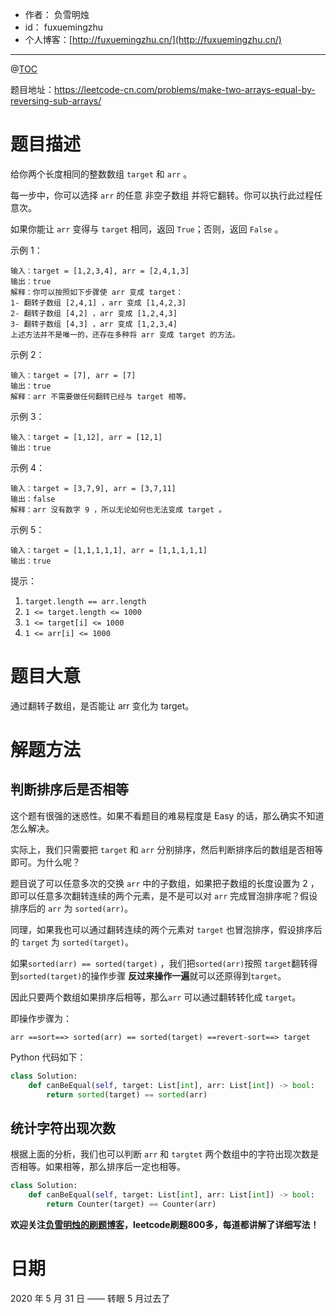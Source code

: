 
- 作者：    负雪明烛
- id：      fuxuemingzhu
- 个人博客：[http://fuxuemingzhu.cn/](http://fuxuemingzhu.cn/)

---
@[TOC](目录)


题目地址：https://leetcode-cn.com/problems/make-two-arrays-equal-by-reversing-sub-arrays/


# 题目描述


给你两个长度相同的整数数组 `target` 和 `arr` 。

每一步中，你可以选择 `arr` 的任意 非空子数组 并将它翻转。你可以执行此过程任意次。

如果你能让 `arr` 变得与 `target` 相同，返回 `True`；否则，返回 `False` 。


示例 1：

    输入：target = [1,2,3,4], arr = [2,4,1,3]
    输出：true
    解释：你可以按照如下步骤使 arr 变成 target：
    1- 翻转子数组 [2,4,1] ，arr 变成 [1,4,2,3]
    2- 翻转子数组 [4,2] ，arr 变成 [1,2,4,3]
    3- 翻转子数组 [4,3] ，arr 变成 [1,2,3,4]
    上述方法并不是唯一的，还存在多种将 arr 变成 target 的方法。

示例 2：

    输入：target = [7], arr = [7]
    输出：true
    解释：arr 不需要做任何翻转已经与 target 相等。

示例 3：

    输入：target = [1,12], arr = [12,1]
    输出：true

示例 4：

    输入：target = [3,7,9], arr = [3,7,11]
    输出：false
    解释：arr 没有数字 9 ，所以无论如何也无法变成 target 。

示例 5：

    输入：target = [1,1,1,1,1], arr = [1,1,1,1,1]
    输出：true
 

提示：

1. `target.length == arr.length`
1. `1 <= target.length <= 1000`
1. `1 <= target[i] <= 1000`
1. `1 <= arr[i] <= 1000`

# 题目大意

通过翻转子数组，是否能让 arr 变化为 target。

# 解题方法

## 判断排序后是否相等

这个题有很强的迷惑性。如果不看题目的难易程度是 Easy 的话，那么确实不知道怎么解决。

实际上，我们只需要把 `target` 和 `arr` 分别排序，然后判断排序后的数组是否相等即可。为什么呢？

题目说了可以任意多次的交换 `arr` 中的子数组，如果把子数组的长度设置为 2 ，即可以任意多次翻转连续的两个元素，是不是可以对 `arr` 完成冒泡排序呢？假设排序后的 `arr` 为 `sorted(arr)`。

同理，如果我也可以通过翻转连续的两个元素对 `target` 也冒泡排序，假设排序后的 `target` 为 `sorted(target)`。

如果`sorted(arr) == sorted(target)` ，我们把`sorted(arr)`按照 `target`翻转得到`sorted(target)`的操作步骤 **反过来操作一遍**就可以还原得到`target`。

因此只要两个数组如果排序后相等，那么`arr` 可以通过翻转转化成 `target`。

即操作步骤为：

    arr ==sort==> sorted(arr) == sorted(target) ==revert-sort==> target



Python 代码如下：

```python
class Solution:
    def canBeEqual(self, target: List[int], arr: List[int]) -> bool:
        return sorted(target) == sorted(arr)
```


## 统计字符出现次数

根据上面的分析，我们也可以判断 `arr` 和 `targtet` 两个数组中的字符出现次数是否相等。如果相等，那么排序后一定也相等。

```python
class Solution:
    def canBeEqual(self, target: List[int], arr: List[int]) -> bool:
        return Counter(target) == Counter(arr)
```

**欢迎关注[负雪明烛的刷题博客](https://blog.csdn.net/fuxuemingzhu)，leetcode刷题800多，每道都讲解了详细写法！**

# 日期

2020 年 5 月 31 日 —— 转眼 5 月过去了


  [1]: https://assets.leetcode-cn.com/aliyun-lc-upload/uploads/2020/05/03/sample_1_1791.png
  [2]: https://assets.leetcode-cn.com/aliyun-lc-upload/uploads/2020/05/03/sample_2_1791.png
